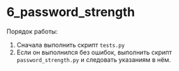 # 6_password_strength

Порядок работы:

1. Сначала выполнить скрипт `tests.py`
2. Если он выполнился без ошибок, выполнить скрипт `password_strength.py` и следовать указаниям в нём.
